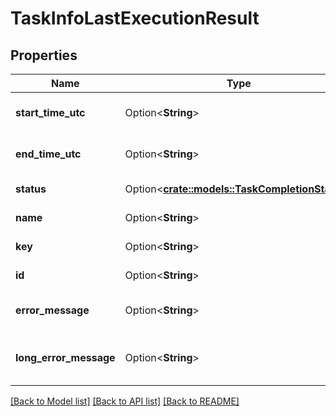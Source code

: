 # TaskInfoLastExecutionResult

## Properties

Name | Type | Description | Notes
------------ | ------------- | ------------- | -------------
**start_time_utc** | Option<**String**> | Gets or sets the start time UTC. | [optional]
**end_time_utc** | Option<**String**> | Gets or sets the end time UTC. | [optional]
**status** | Option<[**crate::models::TaskCompletionStatus**](TaskCompletionStatus.md)> | Gets or sets the status. | [optional]
**name** | Option<**String**> | Gets or sets the name. | [optional]
**key** | Option<**String**> | Gets or sets the key. | [optional]
**id** | Option<**String**> | Gets or sets the id. | [optional]
**error_message** | Option<**String**> | Gets or sets the error message. | [optional]
**long_error_message** | Option<**String**> | Gets or sets the long error message. | [optional]

[[Back to Model list]](../README.md#documentation-for-models) [[Back to API list]](../README.md#documentation-for-api-endpoints) [[Back to README]](../README.md)


